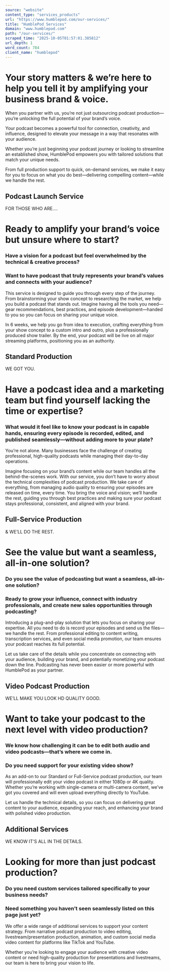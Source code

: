 ```yaml
---
source: "website"
content_type: "services_products"
url: "https://www.humblepod.com/our-services/"
title: "HumblePod Services"
domain: "www.humblepod.com"
path: "/our-services/"
scraped_time: "2025-10-05T01:57:01.385812"
url_depth: 1
word_count: 784
client_name: "humblepod"
---
```


# Your story matters & we’re here to help you tell it by **amplifying your business brand & voice**.

When you partner with us, you’re not just outsourcing podcast production—you’re unlocking the full potential of your brand’s voice.

Your podcast becomes a powerful tool for connection, creativity, and influence, designed to elevate your message in a way that resonates with your audience.

Whether you’re just beginning your podcast journey or looking to streamline an established show, HumblePod empowers you with tailored solutions that match your unique needs.

From full production support to quick, on-demand services, we make it easy for you to focus on what you do best—delivering compelling content—while we handle the rest.

## Podcast Launch Service

FOR THOSE WHO ARE….

# Ready to amplify your brand’s voice but unsure where to start?

### Have a vision for a podcast but feel overwhelmed by the technical & creative process?

### Want to have podcast that truly represents your brand’s values and connects with your audience?

This service is designed to guide you through every step of the journey. From brainstorming your show concept to researching the market, we help you build a podcast that stands out. Imagine having all the tools you need—gear recommendations, best practices, and episode development—handed to you so you can focus on sharing your unique voice.

In 6 weeks, we help you go from idea to execution, crafting everything from your show concept to a custom intro and outro, plus a professionally produced show trailer. By the end, your podcast will be live on all major streaming platforms, positioning you as an authority.

## Standard Production

WE GOT YOU.

# Have a podcast idea and a marketing team but find yourself lacking the time or expertise?

### What would it feel like to know your podcast is in capable hands, ensuring every episode is recorded, edited, and published seamlessly—without adding more to your plate?

You’re not alone. Many businesses face the challenge of creating professional, high-quality podcasts while managing their day-to-day operations.

Imagine focusing on your brand’s content while our team handles all the behind-the-scenes work. With our service, you don’t have to worry about the technical complexities of podcast production. We take care of everything, from managing audio quality to ensuring your episodes are released on time, every time. You bring the voice and vision; we’ll handle the rest, guiding you through best practices and making sure your podcast stays professional, consistent, and aligned with your brand.

## Full-Service Production

& WE’LL DO THE REST.

# See the value but want a seamless, all-in-one solution?

### Do you see the value of podcasting but want a seamless, all-in-one solution?

### Ready to grow your influence, connect with industry professionals, and create new sales opportunities through podcasting?

Introducing a plug-and-play solution that lets you focus on sharing your expertise. All you need to do is record your episodes and send us the files—we handle the rest. From professional editing to content writing, transcription services, and even social media promotion, our team ensures your podcast reaches its full potential.

Let us take care of the details while you concentrate on connecting with your audience, building your brand, and potentially monetizing your podcast down the line. Podcasting has never been easier or more powerful with HumblePod as your partner.

## Video Podcast Production

WE’LL MAKE YOU LOOK HD QUALITY GOOD.

# Want to take your podcast to the next level with video production?

### We know how challenging it can be to edit both audio and video podcasts—that’s where we come in.

### Do you need support for your existing video show? 

As an add-on to our Standard or Full-Service podcast production, our team will professionally edit your video podcast in either 1080p or 4K quality. Whether you’re working with single-camera or multi-camera content, we’ve got you covered and will even upload everything directly to YouTube.

Let us handle the technical details, so you can focus on delivering great content to your audience, expanding your reach, and enhancing your brand with polished video production.

## Additional Services

WE KNOW IT’S ALL IN THE DETAILS.

# Looking for more than just podcast production?

### Do you need custom services tailored specifically to your business needs?

### Need something you haven’t seen seamlessly listed on this page just yet?

We offer a wide range of additional services to support your content strategy. From narrative podcast production to video editing, livestream/presentation production, animation, and custom social media video content for platforms like TikTok and YouTube.

Whether you’re looking to engage your audience with creative video content or need high-quality production for presentations and livestreams, our team is here to bring your vision to life.